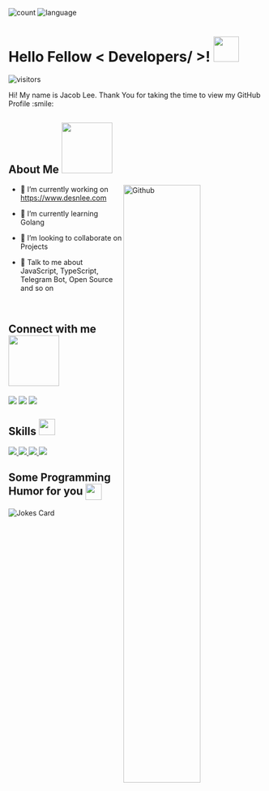 ![count](https://github-readme-stats.vercel.app/api?username=desnlee&count_private=true&include_all_commits=true&line_height=26&show_icons=true&border_radius=10&theme=vue-dark)
![language](https://github-readme-stats.vercel.app/api/top-langs/?username=desnlee&theme=vue-dark&langs_count=3&hide=css,html,scss&border_radius=10)

<!-- <div align="center">
<img width="100%" height = "250px" src="https://cdn.pixabay.com/photo/2018/01/14/23/12/nature-3082832_1280.jpg" alt="cover" />
</div> -->

<h1> Hello Fellow < Developers/ >! <img src = "https://raw.githubusercontent.com/MartinHeinz/MartinHeinz/master/wave.gif" width = 50px> </h1>
<p align='center'>

![visitors](https://visitor-badge.glitch.me/badge?page_id=DesnLee.DesnLee)

</p>
<div size='24px'> Hi! My name is Jacob Lee. Thank You for taking the time to view my GitHub Profile :smile: 
</div>

<h2> About Me <img src = "https://media0.giphy.com/media/KDDpcKigbfFpnejZs6/giphy.gif?cid=ecf05e47oy6f4zjs8g1qoiystc56cu7r9tb8a1fe76e05oty&rid=giphy.gif" width = 100px></h2>

<img width="55%" align="right" alt="Github" src="https://raw.githubusercontent.com/onimur/.github/master/.resources/git-header.svg" />

- 🔭 I’m currently working on https://www.desnlee.com

- 🌱 I’m currently learning Golang 

- 👯 I’m looking to collaborate on Projects 

- 💬 Talk to me about JavaScript,  TypeScript, Telegram Bot, Open Source and so on 

<br>
  
<h2> Connect with me <img src='https://raw.githubusercontent.com/ShahriarShafin/ShahriarShafin/main/Assets/handshake.gif' width="100px"> </h2>
<a href = 'https://github.com/desnlee'> <img align= 'center' src="https://img.shields.io/badge/GitHub-100000?style=for-the-badge&logo=github&logoColor=white"/></a>
<a href = 'https://t.me/DesnLeeBot'> <img align= 'center' src="https://img.shields.io/badge/Telegram-2CA5E0?style=for-the-badge&logo=telegram&logoColor=white"/></a> 
<a href = 'mailto:jiakun.ui@gmail.com'> <img align= 'center' src="https://img.shields.io/badge/Gmail-D14836?style=for-the-badge&logo=gmail&logoColor=white"/></a>

<br>
  
<h2> Skills <img src = "https://media2.giphy.com/media/QssGEmpkyEOhBCb7e1/giphy.gif?cid=ecf05e47a0n3gi1bfqntqmob8g9aid1oyj2wr3ds3mg700bl&rid=giphy.gif" width = 32px> </h2>
<a href= https://github.com/DesnLee?tab=repositories&q=&type=&language=javascript&sort= > <img src ='https://img.shields.io/badge/JavaScript-F7DF1E?style=for-the-badge&logo=javascript&logoColor=black'> </a>
<a href= https://github.com/DesnLee?tab=repositories&q=&type=&language=typescript&sort= > <img src ='https://img.shields.io/badge/TypeScript-007ACC?style=for-the-badge&logo=typescript&logoColor=white'> </a>
<a href= https://github.com/DesnLee?tab=repositories&q=&type=&language=vuejs&sort= > <img src ='https://img.shields.io/badge/Vue.js-35495E?style=for-the-badge&logo=vue.js&logoColor=4FC08D'> </a>
<a href= https://github.com/DesnLee?tab=repositories&q=&type=&language=reactjs&sort= > <img src ='https://img.shields.io/badge/React-20232A?style=for-the-badge&logo=react&logoColor=61DAFB'> </a>

<br>
  
<h2> Some Programming Humor for you <img align ='center' src='https://media2.giphy.com/media/UQDSBzfyiBKvgFcSTw/giphy.gif?cid=ecf05e47p3cd513axbek3f56ti3jzizq8hincw20jauyyfyw&rid=giphy.gif' width = '32px'></h2>

![Jokes Card](https://readme-jokes.vercel.app/api?theme=default)

<!-- <footer align='center'>README made with help of <a href='https://github.com/rahulbanerjee26/githubProfileReadmeGenerator'>githubProfileReadmeGenerator</a> </footer> -->
